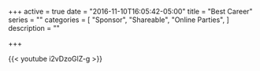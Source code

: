 +++
active = true
date = "2016-11-10T16:05:42-05:00"
title = "Best Career"
series = ""
categories = [
  "Sponsor",
  "Shareable", 
 "Online Parties",
]
description = ""

+++

{{< youtube i2vDzoGlZ-g >}}
